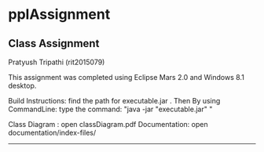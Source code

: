 # pplAssignment
Class Assignment
-----------------------------------------------------------------------------------

Pratyush Tripathi
(rit2015079)

This assignment was completed using Eclipse Mars 2.0 and Windows 8.1 desktop.

Build Instructions:
find the path for executable.jar .
Then By using CommandLine: type the command: "java -jar "executable.jar" "

Class Diagram : open classDiagram.pdf
Documentation: open documentation/index-files/



------------------------------------------------------------------------------------







